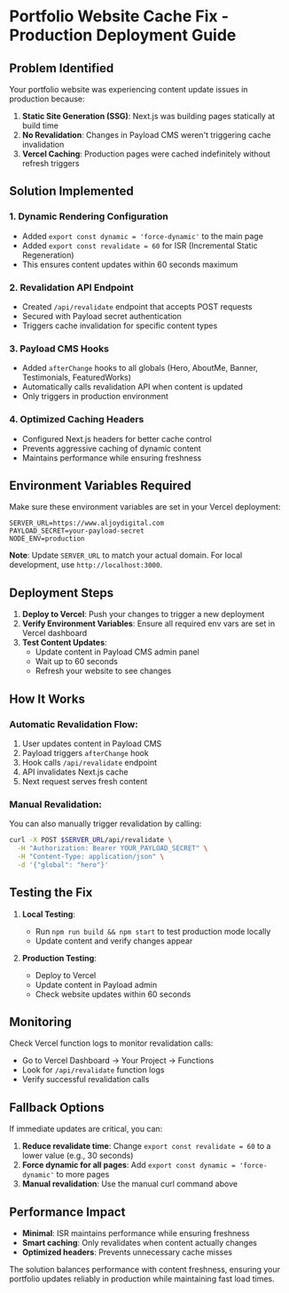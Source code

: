 # Portfolio Website Cache Fix - Production Deployment Guide

## Problem Identified

Your portfolio website was experiencing content update issues in production because:

1. **Static Site Generation (SSG)**: Next.js was building pages statically at build time
2. **No Revalidation**: Changes in Payload CMS weren't triggering cache invalidation
3. **Vercel Caching**: Production pages were cached indefinitely without refresh triggers

## Solution Implemented

### 1. Dynamic Rendering Configuration

- Added `export const dynamic = 'force-dynamic'` to the main page
- Added `export const revalidate = 60` for ISR (Incremental Static Regeneration)
- This ensures content updates within 60 seconds maximum

### 2. Revalidation API Endpoint

- Created `/api/revalidate` endpoint that accepts POST requests
- Secured with Payload secret authentication
- Triggers cache invalidation for specific content types

### 3. Payload CMS Hooks

- Added `afterChange` hooks to all globals (Hero, AboutMe, Banner, Testimonials, FeaturedWorks)
- Automatically calls revalidation API when content is updated
- Only triggers in production environment

### 4. Optimized Caching Headers

- Configured Next.js headers for better cache control
- Prevents aggressive caching of dynamic content
- Maintains performance while ensuring freshness

## Environment Variables Required

Make sure these environment variables are set in your Vercel deployment:

```env
SERVER_URL=https://www.aljoydigital.com
PAYLOAD_SECRET=your-payload-secret
NODE_ENV=production
```

**Note**: Update `SERVER_URL` to match your actual domain. For local development, use `http://localhost:3000`.

## Deployment Steps

1. **Deploy to Vercel**: Push your changes to trigger a new deployment
2. **Verify Environment Variables**: Ensure all required env vars are set in Vercel dashboard
3. **Test Content Updates**:
   - Update content in Payload CMS admin panel
   - Wait up to 60 seconds
   - Refresh your website to see changes

## How It Works

### Automatic Revalidation Flow:

1. User updates content in Payload CMS
2. Payload triggers `afterChange` hook
3. Hook calls `/api/revalidate` endpoint
4. API invalidates Next.js cache
5. Next request serves fresh content

### Manual Revalidation:

You can also manually trigger revalidation by calling:

```bash
curl -X POST $SERVER_URL/api/revalidate \
  -H "Authorization: Bearer YOUR_PAYLOAD_SECRET" \
  -H "Content-Type: application/json" \
  -d '{"global": "hero"}'
```

## Testing the Fix

1. **Local Testing**:

   - Run `npm run build && npm start` to test production mode locally
   - Update content and verify changes appear

2. **Production Testing**:
   - Deploy to Vercel
   - Update content in Payload admin
   - Check website updates within 60 seconds

## Monitoring

Check Vercel function logs to monitor revalidation calls:

- Go to Vercel Dashboard → Your Project → Functions
- Look for `/api/revalidate` function logs
- Verify successful revalidation calls

## Fallback Options

If immediate updates are critical, you can:

1. **Reduce revalidate time**: Change `export const revalidate = 60` to a lower value (e.g., 30 seconds)
2. **Force dynamic for all pages**: Add `export const dynamic = 'force-dynamic'` to more pages
3. **Manual revalidation**: Use the manual curl command above

## Performance Impact

- **Minimal**: ISR maintains performance while ensuring freshness
- **Smart caching**: Only revalidates when content actually changes
- **Optimized headers**: Prevents unnecessary cache misses

The solution balances performance with content freshness, ensuring your portfolio updates reliably in production while maintaining fast load times.
